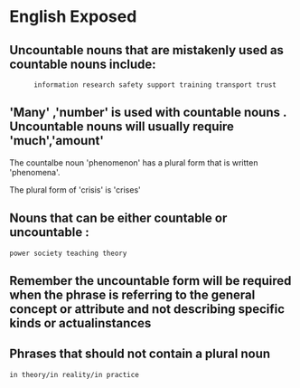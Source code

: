 # English Exposed

## Uncountable nouns that are mistakenly used as countable nouns include:

```  advice attention caution confidence confusion health help
      information research safety support training transport trust
```
'Many' ,'number' is used with countable nouns . Uncountable nouns will usually require 'much','amount'
---
The countalbe noun 'phenomenon' has a plural form that is written 'phenomena'.

The plural form of 'crisis' is 'crises'

## Nouns that can be either countable or uncountable :
```achievement behaviour control development experience industry policy 
power society teaching theory 
```

## Remember the uncountable form will be required when the phrase is referring to the general concept or attribute and not describing specific kinds or actualinstances

## Phrases that should not contain a plural noun
``` in more detail/More details  for example/for instance  
in theory/in reality/in practice
```
